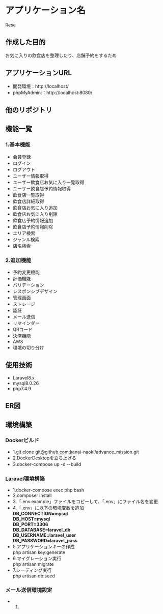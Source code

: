 # アプリケーション名
Rese

## 作成した目的
お気に入りの飲食店を整理したり、店舗予約をするため

## アプリケーションURL
- 開発環境：http://localhost/
- phpMyAdmin:：http://localhost:8080/

## 他のリポジトリ

## 機能一覧
### 1.基本機能
- 会員登録
- ログイン
- ログアウト
- ユーザー情報取得
- ユーザー飲食店お気に入り一覧取得
- ユーザー飲食店予約情報取得
- 飲食店一覧取得
- 飲食店詳細取得
- 飲食店お気に入り追加
- 飲食店お気に入り削除
- 飲食店予約情報追加
- 飲食店予約情報削除
- エリア検索
- ジャンル検索
- 店名検索
### 2.追加機能
- 予約変更機能
- 評価機能
- バリデーション
- レスポンシブデザイン
- 管理画面
- ストレージ
- 認証
- メール送信
- リマインダー
- QRコード
- 決済機能
- AWS
- 環境の切り分け

## 使用技術
- Laravel8.x
- mysql8.0.26
- php7.4.9

## ER図

## 環境構築
### Dockerビルド
- 1.git clone git@github.com:kanai-naoki/advance_mission.git
- 2.DockerDesktopを立ち上げる
- 3.docker-compose up -d --build　
### Laravel環境構築
- 1.docker-compose exec php bash
- 2.composer install
- 3.「.env.example」ファイルをコピーして、「.env」にファイル名を変更
- 4.「.env」に以下の環境変数を追加  
**DB_CONNECTION=mysql**  
**DB_HOST=mysql**  
**DB_PORT=3306**  
**DB_DATABASE=laravel_db**  
**DB_USERNAME=laravel_user**  
**DB_PASSWORD=laravel_pass**  
- 5.アプリケーションキーの作成  
php artisan key:generate
- 6.マイグレーション実行  
php artisan migrate
- 7.シーディング実行  
php artisan db:seed
### メール送信環境設定
- 1.




